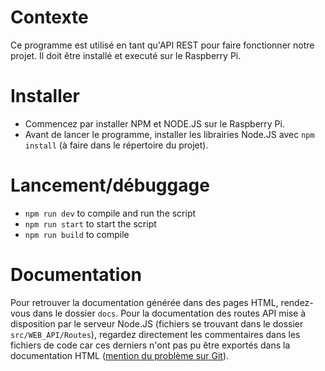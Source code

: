 # Contexte
Ce programme est utilisé en tant qu'API REST pour faire fonctionner notre projet. Il doit être installé et executé sur le Raspberry Pi.

# Installer
- Commencez par installer NPM et NODE.JS sur le Raspberry Pi.
- Avant de lancer le programme, installer les librairies Node.JS avec `npm install` (à faire dans le répertoire du projet).

# Lancement/débuggage
- `npm run dev` to compile and run the script
- `npm run start` to start the script
- `npm run build` to compile

# Documentation
Pour retrouver la documentation générée dans des pages HTML, rendez-vous dans le dossier `docs`.
Pour la documentation des routes API mise à disposition par le serveur Node.JS (fichiers se trouvant dans le dossier `src/WEB_API/Routes`), regardez directement les commentaires dans les fichiers de code car ces derniers n'ont pas pu être exportés dans la documentation HTML ([mention du problème sur Git](https://github.com/TypeStrong/typedoc/issues/1871#issuecomment-1047324708)).